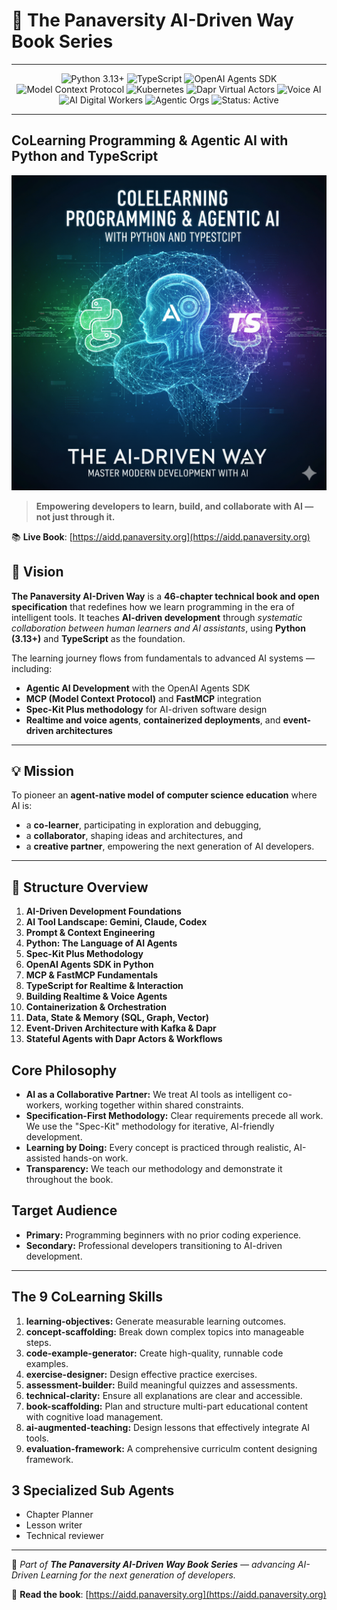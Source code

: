# 🧠 The Panaversity AI-Driven Way Book Series

---

<p align="center">
  <img src="https://img.shields.io/badge/Python-3.13%2B-blue?logo=python" alt="Python 3.13+">
  <img src="https://img.shields.io/badge/TypeScript-Latest-blue?logo=typescript" alt="TypeScript">
  <img src="https://img.shields.io/badge/OpenAI-Agents%20SDK-black?logo=openai" alt="OpenAI Agents SDK">
  <img src="https://img.shields.io/badge/MCP-FastMCP-orange" alt="Model Context Protocol">
  <img src="https://img.shields.io/badge/Kubernetes-Cloud%20Native-326ce5?logo=kubernetes" alt="Kubernetes">
  <img src="https://img.shields.io/badge/Dapr-Virtual%20Actors-512bd4?logo=dapr" alt="Dapr Virtual Actors">
  <img src="https://img.shields.io/badge/VoiceAI-Realtime%20Agents-ff69b4?logo=googleassistant" alt="Voice AI">
  <img src="https://img.shields.io/badge/AI%20Digital%20Workers-Agentic%20Automation-8a2be2?logo=robotframework" alt="AI Digital Workers">
  <img src="https://img.shields.io/badge/Agentic%20Orgs-MultiAgent%20Systems-228b22?logo=apachesuperset" alt="Agentic Orgs">
  <img src="https://img.shields.io/badge/Status-Active-success" alt="Status: Active">
</p>

---

## CoLearning Programming & Agentic AI with Python and TypeScript

<p align="center">
  <img src="book_cover.png" alt="CoLearning Programming & Agentic AI - The AI-Driven Way" width="600" />
</p>

> **Empowering developers to learn, build, and collaborate with AI — not just through it.**

📚 **Live Book**: [https://aidd.panaversity.org](https://aidd.panaversity.org)

## 🎯 Vision

**The Panaversity AI-Driven Way** is a **46-chapter technical book and open specification** that redefines how we learn programming in the era of intelligent tools.
It teaches **AI-driven development** through *systematic collaboration between human learners and AI assistants*, using **Python (3.13+)** and **TypeScript** as the foundation.

The learning journey flows from fundamentals to advanced AI systems — including:

* **Agentic AI Development** with the OpenAI Agents SDK
* **MCP (Model Context Protocol)** and **FastMCP** integration
* **Spec-Kit Plus methodology** for AI-driven software design
* **Realtime and voice agents**, **containerized deployments**, and **event-driven architectures**

---

## 💡 Mission

To pioneer an **agent-native model of computer science education** where AI is:

* a **co-learner**, participating in exploration and debugging,
* a **collaborator**, shaping ideas and architectures, and
* a **creative partner**, empowering the next generation of AI developers.

---

## 📘 Structure Overview

1. **AI-Driven Development Foundations**
2. **AI Tool Landscape: Gemini, Claude, Codex**
3. **Prompt & Context Engineering**
4. **Python: The Language of AI Agents**
5. **Spec-Kit Plus Methodology**
6. **OpenAI Agents SDK in Python**
7. **MCP & FastMCP Fundamentals**
8. **TypeScript for Realtime & Interaction**
9. **Building Realtime & Voice Agents**
10. **Containerization & Orchestration**
11. **Data, State & Memory (SQL, Graph, Vector)**
12. **Event-Driven Architecture with Kafka & Dapr**
13. **Stateful Agents with Dapr Actors & Workflows**

## Core Philosophy

*   **AI as a Collaborative Partner:** We treat AI tools as intelligent co-workers, working together within shared constraints.
*   **Specification-First Methodology:** Clear requirements precede all work. We use the "Spec-Kit" methodology for iterative, AI-friendly development.
*   **Learning by Doing:** Every concept is practiced through realistic, AI-assisted hands-on work.
*   **Transparency:** We teach our methodology and demonstrate it throughout the book.

## Target Audience

*   **Primary:** Programming beginners with no prior coding experience.
*   **Secondary:** Professional developers transitioning to AI-driven development.

---

## The 9 CoLearning Skills

1.  **learning-objectives:** Generate measurable learning outcomes.
2.  **concept-scaffolding:** Break down complex topics into manageable steps.
3.  **code-example-generator:** Create high-quality, runnable code examples.
4.  **exercise-designer:** Design effective practice exercises.
5.  **assessment-builder:** Build meaningful quizzes and assessments.
6.  **technical-clarity:** Ensure all explanations are clear and accessible.
7.  **book-scaffolding:** Plan and structure multi-part educational content with cognitive load management.
8.  **ai-augmented-teaching:** Design lessons that effectively integrate AI tools.
9.  **evaluation-framework:** A comprehensive curriculm content designing framework.

## 3 Specialized Sub Agents
- Chapter Planner
- Lesson writer
- Technical reviewer

---

🧠 *Part of **The Panaversity AI-Driven Way Book Series** — advancing AI-Driven Learning for the next generation of developers.*

📘 **Read the book**: [https://aidd.panaversity.org](https://aidd.panaversity.org)
